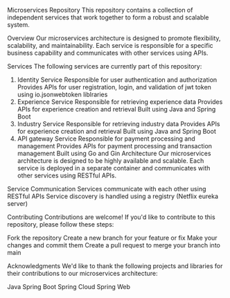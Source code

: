 Microservices Repository
This repository contains a collection of independent services that work together to form a robust and scalable system.

Overview
Our microservices architecture is designed to promote flexibility, scalability, and maintainability. Each service is responsible for a specific business capability and communicates with other services using APIs.

Services
The following services are currently part of this repository:

1. Identity Service
Responsible for user authentication and authorization
Provides APIs for user registration, login, and validation of jwt token using
io.jsonwebtoken liblraries
3. Experience Service
Responsible for retrieving experience data
Provides APIs for experience creation and retrieval
Built using Java and Spring Boot
4. Industry Service
Responsible for retrieving industry data
Provides APIs for experience creation and retrieval
Built using Java and Spring Boot
5. API gateway Service
Responsible for payment processing and management
Provides APIs for payment processing and transaction management
Built using Go and Gin
Architecture
Our microservices architecture is designed to be highly available and scalable. Each service is deployed in a separate container and communicates with other services using RESTful APIs.

Service Communication
Services communicate with each other using RESTful APIs
Service discovery is handled using a registry (Netflix eureka server)

Contributing
Contributions are welcome! If you'd like to contribute to this repository, please follow these steps:

Fork the repository
Create a new branch for your feature or fix
Make your changes and commit them
Create a pull request to merge your branch into main

Acknowledgments
We'd like to thank the following projects and libraries for their contributions to our microservices architecture:

Java
Spring Boot
Spring Cloud
Spring Web

